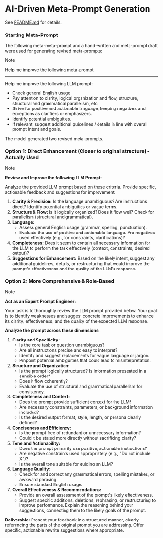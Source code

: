 # AI-Driven Meta-Prompt Generation

See [README.md](README.md) for details.

### Starting Meta-Prompt

The following meta-meta-prompt and a hand-written and meta-prompt draft were used for generating revised meta-prompts:

>[!Note]
>
>Help me improve the following meta-prompt
>
>---
>
>Help me improve the following LLM prompt:
>- Check general English usage
>- Pay attention to clarity, logical organization and flow, structure, structural and grammatical parallelism, etc.
>- Strive for positive and actionable language, keeping negatives and exceptions as clarifiers or emphasizers.
>- Identify potential ambiguities.
>- If relevant, suggest additional guidelines / details in line with overall prompt intent and goals.

The model generated two revised meta-prompts.

### Option 1: Direct Enhancement (Closer to original structure) - Actually Used

>[!Note]
>
> **Review and Improve the following LLM Prompt:**  
>
>Analyze the provided LLM prompt based on these criteria. Provide specific, actionable feedback and suggestions for improvement:  
>1. **Clarity & Precision:** Is the language unambiguous? Are instructions direct? Identify potential ambiguities or vague terms.  
>2. **Structure & Flow:** Is it logically organized? Does it flow well? Check for parallelism (structural and grammatical).  
>3. **Language:**  
>    * Assess general English usage (grammar, spelling, punctuation).  
>    * Evaluate the use of positive and actionable language. Are negatives used effectively (e.g., for constraints, clarifications)?  
>1. **Completeness:** Does it seem to contain all necessary information for the LLM to perform the task effectively (context, constraints, desired output)?  
>2. **Suggestions for Enhancement:** Based on the likely intent, suggest any additional guidelines, details, or restructuring that would improve the prompt's effectiveness and the quality of the LLM's response.

### Option 2: More Comprehensive & Role-Based

>[!Note]
>
>**Act as an Expert Prompt Engineer:**
>
>Your task is to thoroughly review the LLM prompt provided below. Your goal is to identify weaknesses and suggest concrete improvements to enhance its clarity, effectiveness, and the quality of the expected LLM response.
>
>**Analyze the prompt across these dimensions:**
>1. **Clarity and Specificity:**
>    * Is the core task or question unambiguous?
>    * Are all instructions precise and easy to interpret?
>    * Identify and suggest replacements for vague language or jargon.
>    * Pinpoint potential ambiguities that could lead to misinterpretation.
>2. **Structure and Organization:**
>    * Is the prompt logically structured? Is information presented in a sensible order?
>    * Does it flow coherently?
>    * Evaluate the use of structural and grammatical parallelism for consistency.
>3. **Completeness and Context:**
>    * Does the prompt provide sufficient context for the LLM?
>    * Are necessary constraints, parameters, or background information included?
>    * Is the desired output format, style, length, or persona clearly defined?
>4. **Conciseness and Efficiency:**
>    * Is the prompt free of redundant or unnecessary information?
>    * Could it be stated more directly without sacrificing clarity?
>5. **Tone and Actionability:**
>    * Does the prompt primarily use positive, actionable instructions?
>    * Are negative constraints used appropriately (e.g., "Do not include X")?
>    * Is the overall tone suitable for guiding an LLM?
>6. **Language Quality:**
>    * Check for and correct any grammatical errors, spelling mistakes, or awkward phrasing.
>    * Ensure standard English usage.
>7. **Overall Effectiveness & Recommendations:**
>    * Provide an overall assessment of the prompt's likely effectiveness.
>    * Suggest specific additions, deletions, rephrasing, or restructuring to improve performance. Explain the reasoning behind your suggestions, connecting them to the likely goals of the prompt.
>
>**Deliverable:**
>Present your feedback in a structured manner, clearly referencing the parts of the original prompt you are addressing. Offer specific, actionable rewrite suggestions where appropriate.

